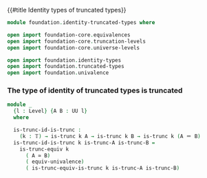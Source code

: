 {{#title  Identity types of truncated types}}

```agda
module foundation.identity-truncated-types where

open import foundation-core.equivalences
open import foundation-core.truncation-levels
open import foundation-core.universe-levels

open import foundation.identity-types
open import foundation.truncated-types
open import foundation.univalence

```

### The type of identity of truncated types is truncated

```agda
module _
  {l : Level} {A B : UU l}
  where

  is-trunc-id-is-trunc :
    (k : 𝕋) → is-trunc k A → is-trunc k B → is-trunc k (A ＝ B)
  is-trunc-id-is-trunc k is-trunc-A is-trunc-B =
    is-trunc-equiv k
      ( A ≃ B)
      ( equiv-univalence)
      ( is-trunc-equiv-is-trunc k is-trunc-A is-trunc-B)
```

